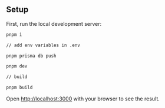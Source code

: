 ## Setup

First, run the local development server:

```bash
pnpm i 

// add env variables in .env

pnpm prisma db push

pnpm dev

// build

pnpm build
```

Open [http://localhost:3000](http://localhost:3000) with your browser to see the result.
